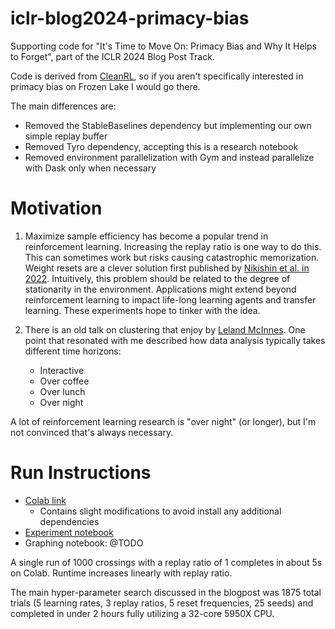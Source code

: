 # iclr-blog2024-primacy-bias
Supporting code for "It's Time to Move On: Primacy Bias and Why It Helps to Forget", part of the ICLR 2024 Blog Post Track.

Code is derived from [CleanRL](https://github.com/vwxyzjn/cleanrl/blob/master/cleanrl/dqn.py), so if you aren't specifically interested in primacy bias on Frozen Lake I would go there.

The main differences are:
- Removed the StableBaselines dependency but implementing our own simple replay buffer
- Removed Tyro dependency, accepting this is a research notebook
- Removed environment parallelization with Gym and instead parallelize with Dask only when necessary

# Motivation

1. Maximize sample efficiency has become a popular trend in reinforcement learning. Increasing the replay ratio is one way to do this. This can sometimes work but risks causing catastrophic memorization. Weight resets are a clever solution first published by [Nikishin et al. in 2022](https://arxiv.org/pdf/2205.07802.pdf). Intuitively, this problem should be related to the degree of stationarity in the environment. Applications might extend beyond reinforcement learning to impact life-long learning agents and transfer learning. These experiments hope to tinker with the idea. 

2. There is an old talk on clustering that enjoy by [Leland McInnes](https://www.youtube.com/watch?v=ayZQj4llUSU). One point that resonated with me described how data analysis typically takes different time horizons:

	- Interactive
	- Over coffee
	- Over lunch
	- Over night

A lot of reinforcement learning research is "over night" (or longer), but I'm not convinced that's always necessary.



# Run Instructions

- [Colab link](https://colab.research.google.com/drive/1FFHW8Nogc124rDoIQzAuVHAr96iTn3tD#scrollTo=49af6305-9809-41d2-b54d-5cb875351b98)
	- Contains slight modifications to avoid install any additional dependencies
- [Experiment notebook](https://github.com/mkielo3/iclr-blog2024-primacy-bias/blob/main/FrozenLake-PrimacyBias-DQN.ipynb)
- Graphing notebook: @TODO

A single run of 1000 crossings with a replay ratio of 1 completes in about 5s on Colab. Runtime increases linearly with replay ratio.

The main hyper-parameter search discussed in the blogpost was 1875 total trials (5 learning rates, 3 replay ratios, 5 reset frequencies, 25 seeds) and completed in under 2 hours fully utilizing a 32-core 5950X CPU.
